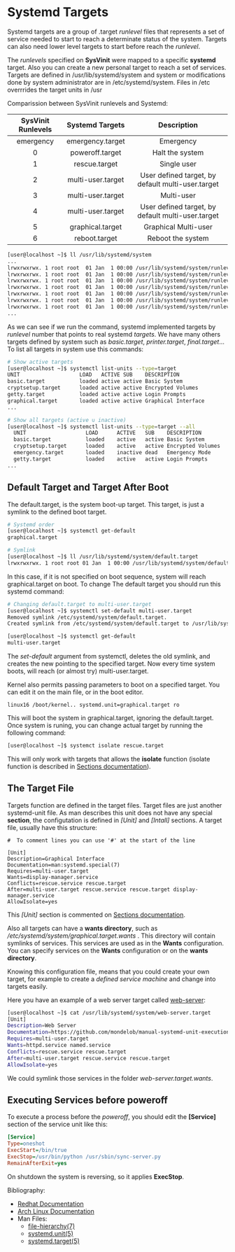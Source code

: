 <!-- 

	Bruno Mondelo Giaramita                                    
	mondelob14@gmail.com                                       
	isx48185462                                                
	Escola del Treball de Barcelona 2017-05-03
	
												        			 -->

# Systemd Targets

Systemd targets are a group of .target *runlevel* files that represents
a set of service needed to start to reach a determinate status of the
system. Targets can also need lower level targets to start before reach
the *runlevel*.

The *runlevels* specified on **SysVinit** were mapped to a specific **systemd**
target. Also you can create a new personal target to reach a set of
services. Targets are defined in /usr/lib/systemd/system and system or
modifications done by system administrator are in /etc/systemd/system.
Files in /etc overrrides the target units in /usr

Comparission between SysVinit runlevels and Systemd:

| SysVinit Runlevels |  Systemd Targets  |                    Description                    |
|:------------------:|:-----------------:|:-------------------------------------------------:|
|      emergency     |  emergency.target |                     Emergency                     |
|          0         |  poweroff.target  |                  Halt the system                  |
|          1         |   rescue.target   |                    Single user                    |
|          2         | multi-user.target | User defined target, by default multi-user.target |
|          3         | multi-user.target |                     Multi-user                    |
|          4         | multi-user.target | User defined target, by default multi-user.target |
|          5         |  graphical.target |                Graphical Multi-user               |
|          6         |   reboot.target   |                 Reboot the system                 |

```bash
[user@localhost ~]$ ll /usr/lib/systemd/system
...
lrwxrwxrwx. 1 root root  01 Jan  1 00:00 /usr/lib/systemd/system/runlevel0.target -> poweroff.target
lrwxrwxrwx. 1 root root  01 Jan  1 00:00 /usr/lib/systemd/system/runlevel1.target -> rescue.target
lrwxrwxrwx. 1 root root  01 Jan  1 00:00 /usr/lib/systemd/system/runlevel2.target -> multi-user.target
lrwxrwxrwx. 1 root root  01 Jan  1 00:00 /usr/lib/systemd/system/runlevel3.target -> multi-user.target
lrwxrwxrwx. 1 root root  01 Jan  1 00:00 /usr/lib/systemd/system/runlevel4.target -> multi-user.target
lrwxrwxrwx. 1 root root  01 Jan  1 00:00 /usr/lib/systemd/system/runlevel5.target -> graphical.target
lrwxrwxrwx. 1 root root  01 Jan  1 00:00 /usr/lib/systemd/system/runlevel6.target -> reboot.target
...
```

As we can see if we run the command, systemd implemented targets by *runlevel*
number that points to real systemd *targets*. We have many others targets
defined by system such as *basic.target*, *printer.target*, *final.target*...
To list all targets in system use this commands:

```bash
# Show active targets
[user@localhost ~]$ systemctl list-units --type=target
UNIT                   LOAD   ACTIVE SUB    DESCRIPTION
basic.target           loaded active active Basic System
cryptsetup.target      loaded active active Encrypted Volumes
getty.target           loaded active active Login Prompts
graphical.target       loaded active active Graphical Interface
...

# Show all targets (active ∪ inactive)
[user@localhost ~]$ systemctl list-units --type=target --all
  UNIT                   LOAD      ACTIVE   SUB    DESCRIPTION
  basic.target           loaded    active   active Basic System
  cryptsetup.target      loaded    active   active Encrypted Volumes
  emergency.target       loaded    inactive dead   Emergency Mode
  getty.target           loaded    active   active Login Prompts
...
```

## Default Target and Target After Boot

The default.target, is the system boot-up target. This target, is just a
symlink to the defined boot target.

```bash
# Systemd order
[user@localhost ~]$ systemctl get-default 
graphical.target

# Symlink
[user@localhost ~]$ ll /usr/lib/systemd/system/default.target
lrwxrwxrwx. 1 root root 01 Jan  1 00:00 /usr/lib/systemd/system/default.target -> graphical.target
```

In this case, if it is not specified on boot sequence, system will reach
graphical.target on boot. To change The default target you should run this
systemd command:

```bash
# Changing default.target to multi-user.target
[user@localhost ~]$ systemctl set-default multi-user.target
Removed symlink /etc/systemd/system/default.target.
Created symlink from /etc/systemd/system/default.target to /usr/lib/systemd/system/multi-user.target.

[user@localhost ~]$ systemctl get-default
multi-user.target
```

<!-- Comment change default target source code(?) -->

The *set-default* argument from systemctl, deletes the old symlink, and
creates the new pointing to the specified target. Now every time system
boots, will reach (or almost try) multi-user.target.

Kernel also permits passing parameters to boot on a specified target. You
can edit it on the main file, or in the boot editor.

```
linux16 /boot/kernel.. systemd.unit=graphical.target ro
```

This will boot the system in graphical.target, ignoring the default.target.
Once system is runing, you can change actual target by running the following
command:

```bash
[user@localhost ~]$ systemct isolate rescue.target
```

This will only work with targets that allows the **isolate** function
(isolate function is described in [Sections documentation](sections.md)).

## The Target File

Targets function are defined in the target files. Target files are just
another systemd-unit file. As man describes this unit does not have any
special **section**, the configutation is defined in *[Unit]* and *[Intall]*
sections. A target file, usually have this structure:

```
#  To comment lines you can use '#' at the start of the line

[Unit]
Description=Graphical Interface
Documentation=man:systemd.special(7)
Requires=multi-user.target
Wants=display-manager.service
Conflicts=rescue.service rescue.target
After=multi-user.target rescue.service rescue.target display-manager.service
AllowIsolate=yes
```

This *[Unit]* section is commented on [Sections documentation](sections.md).

Also all targets can have a **wants directory**, such as
*/etc/systemd/system/graphical.target.wants* . This directory will contain
symlinks of services. This services are used as in the **Wants** configuration.
You can specify services on the **Wants** configuration or on the **wants
directory**.

Knowing this configuration file, means that you could create your own target,
for example to create a *defined service machine* and change into targets
easily.

Here you have an example of a web server target called 
[web-server](Examples/web-server.target):

```bash
[user@localhost ~]$ cat /usr/lib/systemd/system/web-server.target
[Unit]
Description=Web Server
Documentation=https://github.com/mondelob/manual-systemd-unit-execution/blob/master/Documentation/targets.md
Requires=multi-user.target
Wants=httpd.service named.service
Conflicts=rescue.service rescue.target
After=multi-user.target rescue.service rescue.target
AllowIsolate=yes
```

We could symlink those services in the folder *web-server.target.wants*.

## Executing Services before poweroff

To execute a process before the *poweroff*, you should edit the 
**[Service]** section of the service unit like this:

```INI
[Service]
Type=oneshot
ExecStart=/bin/true
ExecStop=/usr/bin/python /usr/sbin/sync-server.py
RemainAfterExit=yes
```

On shutdown the system is reversing, so it applies **ExecStop**.

Bibliography:
* [Redhat Documentation](https://access.redhat.com/documentation/en-US/Red_Hat_Enterprise_Linux/7/html/System_Administrators_Guide/sect-Managing_Services_with_systemd-Targets.html)
* [Arch Linux Documentation](https://wiki.archlinux.org/index.php/systemd)
* Man Files:
	* [file-hierarchy(7)](http://man7.org/linux/man-pages/man7/file-hierarchy.7.html)
	* [systemd.unit(5)](http://man7.org/linux/man-pages/man5/systemd.unit.5.html)
	* [systemd.target(5)](http://man7.org/linux/man-pages/man5/systemd.target.5.html)
